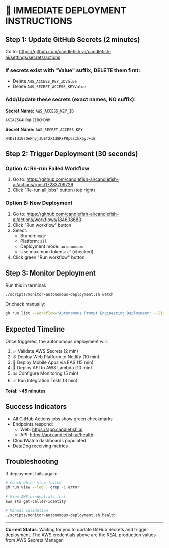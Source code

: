 # 🚀 IMMEDIATE DEPLOYMENT INSTRUCTIONS

## Step 1: Update GitHub Secrets (2 minutes)

Go to: https://github.com/candlefish-ai/candlefish-ai/settings/secrets/actions

### If secrets exist with "Value" suffix, DELETE them first:
- Delete `AWS_ACCESS_KEY_IDValue` 
- Delete `AWS_SECRET_ACCESS_KEYValue`

### Add/Update these secrets (exact names, NO suffix):

**Secret Name:** `AWS_ACCESS_KEY_ID`
```
AKIAZ5G4HRQHZIBGMDNM
```

**Secret Name:** `AWS_SECRET_ACCESS_KEY`
```
H4KiIdIGsQeFhvjIUET2X1dGRSP0p6sIkX5yJ+iB
```

## Step 2: Trigger Deployment (30 seconds)

### Option A: Re-run Failed Workflow
1. Go to: https://github.com/candlefish-ai/candlefish-ai/actions/runs/17283709729
2. Click "Re-run all jobs" button (top right)

### Option B: New Deployment
1. Go to: https://github.com/candlefish-ai/candlefish-ai/actions/workflows/184638683
2. Click "Run workflow" button
3. Select:
   - Branch: `main`
   - Platform: `all`
   - Deployment mode: `autonomous`
   - Use maximum tokens: ✅ (checked)
4. Click green "Run workflow" button

## Step 3: Monitor Deployment

Run this in terminal:
```bash
./scripts/monitor-autonomous-deployment.sh watch
```

Or check manually:
```bash
gh run list --workflow="Autonomous Prompt Engineering Deployment" --limit 1
```

## Expected Timeline

Once triggered, the autonomous deployment will:
1. ✅ Validate AWS Secrets (2 min)
2. 🌐 Deploy Web Platform to Netlify (10 min)
3. 📱 Deploy Mobile Apps via EAS (15 min)
4. 🔧 Deploy API to AWS Lambda (10 min)
5. 📊 Configure Monitoring (5 min)
6. ✅ Run Integration Tests (3 min)

**Total: ~45 minutes**

## Success Indicators

- All GitHub Actions jobs show green checkmarks
- Endpoints respond:
  - Web: https://app.candlefish.ai
  - API: https://api.candlefish.ai/health
- CloudWatch dashboards populated
- DataDog receiving metrics

## Troubleshooting

If deployment fails again:
```bash
# Check which step failed
gh run view --log | grep -i error

# View AWS credentials test
aws sts get-caller-identity

# Manual validation
./scripts/monitor-autonomous-deployment.sh health
```

---

**Current Status**: Waiting for you to update GitHub Secrets and trigger deployment.
The AWS credentials above are the REAL production values from AWS Secrets Manager.